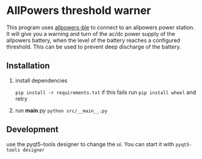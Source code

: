 # AllPowers threshold warner
This program uses [allpowers-ble](https://github.com/madninjaskillz/allpowers-ble) to connect to an allpowers power station.
It will give you a warning and turn of the ac/dc power supply of the allpowers battery, when the level of the battery reaches a configured threshold.
This can be used to prevent deep discharge of the battery.

## Installation
1. install dependencies

    ```pip install -r requirements.txt```
    if this fails run ```pip install wheel``` and retry

2. run __main__.py
    ```python src/__main__.py```

## Development
use the pyqt5-tools designer to change the ui.
You can start it with
    ```pyqt5-tools designer```
    